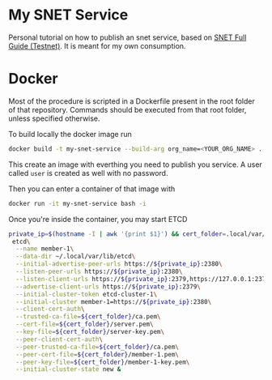 # My SNET Service

Personal tutorial on how to publish an snet service, based on [SNET Full Guide (Testnet)](https://docs.google.com/document/d/1jkkIMvUObSc81Cv3WXl9wtjFwt-itFSaOctyGdPg_30).
It is meant for my own consumption.

# Docker

Most of the procedure is scripted in a Dockerfile present in the root
folder of that repository.  Commands should be executed from that root
folder, unless specified otherwise.

To build locally the docker image run

```bash
docker build -t my-snet-service --build-arg org_name=<YOUR_ORG_NAME> .
```

This create an image with everthing you need to publish you service.
A user called `user` is created as well with no password.

Then you can enter a container of that image with

```bash
docker run -it my-snet-service bash -i
```

Once you're inside the container, you may start ETCD

```bash
private_ip=$(hostname -I | awk '{print $1}') && cert_folder=.local/var/lib/etcd/cfssl &&\
 etcd\
  --name member-1\
  --data-dir ~/.local/var/lib/etcd\
  --initial-advertise-peer-urls https://${private_ip}:2380\
  --listen-peer-urls https://${private_ip}:2380\
  --listen-client-urls https://${private_ip}:2379,https://127.0.0.1:2379\
  --advertise-client-urls https://${private_ip}:2379\
  --initial-cluster-token etcd-cluster-1\
  --initial-cluster member-1=https://${private_ip}:2380\
  --client-cert-auth\
  --trusted-ca-file=${cert_folder}/ca.pem\
  --cert-file=${cert_folder}/server.pem\
  --key-file=${cert_folder}/server-key.pem\
  --peer-client-cert-auth\
  --peer-trusted-ca-file=${cert_folder}/ca.pem\
  --peer-cert-file=${cert_folder}/member-1.pem\
  --peer-key-file=${cert_folder}/member-1-key.pem\
  --initial-cluster-state new &
```
